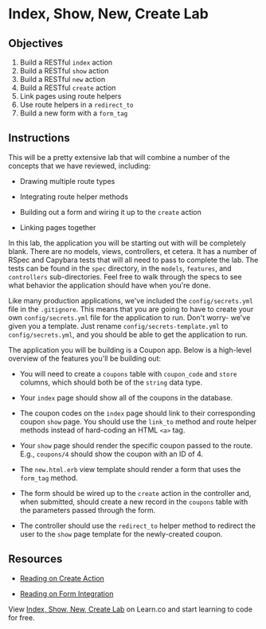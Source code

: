 # Index, Show, New, Create Lab

## Objectives

1. Build a RESTful `index` action
2. Build a RESTful `show` action
3. Build a RESTful `new` action
4. Build a RESTful `create` action
5. Link pages using route helpers
6. Use route helpers in a `redirect_to`
7. Build a new form with a `form_tag`


## Instructions

This will be a pretty extensive lab that will combine a number of the concepts that we have reviewed, including:

* Drawing multiple route types

* Integrating route helper methods

* Building out a form and wiring it up to the `create` action

* Linking pages together


In this lab, the application you will be starting out with will be completely blank. There are no models, views, controllers, et cetera. It has a number of RSpec and Capybara tests that will all need to pass to complete the lab. The tests can be found in the `spec` directory, in the `models`, `features`, and `controllers` sub-directories. Feel free to walk through the specs to see what behavior the application should have when you're done.

Like many production applications, we've included the `config/secrets.yml` file in the `.gitignore`. This means that you are going to have to create your own `config/secrets.yml` file for the application to run. Don't worry- we've given you a template. Just rename `config/secrets-template.yml` to `config/secrets.yml`, and you should be able to get the application to run.

The application you will be building is a Coupon app. Below is a high-level overview of the features you'll be building out:

* You will need to create a `coupons` table with `coupon_code` and `store` columns, which should both be of the `string` data type.

* Your `index` page should show all of the coupons in the database.

* The coupon codes on the `index` page should link to their corresponding coupon `show` page. You should use the `link_to` method and route helper methods instead of hard-coding an HTML `<a>` tag.

* Your `show` page should render the specific coupon passed to the route. E.g., `coupons/4` should show the coupon with an ID of 4.

* The `new.html.erb` view template should render a form that uses the `form_tag` method.

* The form should be wired up to the `create` action in the controller and, when submitted, should create a new record in the `coupons` table with the parameters passed through the form.

* The controller should use the `redirect_to` helper method to redirect the user to the `show` page template for the newly-created coupon.


## Resources

* [Reading on Create Action](https://github.com/learn-co-curriculum/rails-create-action-readme)

* [Reading on Form Integration](https://github.com/learn-co-curriculum/rails-form_tag-readme)

<p data-visibility='hidden'>View <a href='https://learn.co/lessons/rails-index-show-new-create-lab' title='Index, Show, New, Create Lab'>Index, Show, New, Create Lab</a> on Learn.co and start learning to code for free.</p>
